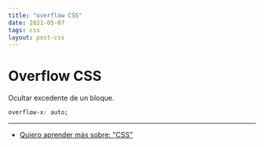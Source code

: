 ```yaml
---
title: "overflow CSS"
date: 2021-05-07
tags: css
layout: post-css
---
```


# Overflow CSS

Ocultar excedente de un bloque.

````css
overflow-x: auto;
````

---

- [Quiero aprender más sobre: "CSS"](../0/css)
